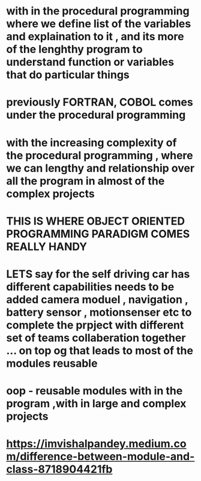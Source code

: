 # with in the procedural programming where we define list of the variables and explaination to it , and its more of the lenghthy program to understand function or variables that do particular things

# previously FORTRAN, COBOL comes under the procedural programming

# with the increasing complexity of the procedural programming , where we can lengthy and relationship over all the program in almost of the complex projects 

# THIS IS WHERE OBJECT ORIENTED PROGRAMMING PARADIGM COMES REALLY HANDY

# LETS say for the self driving car has different capabilities needs to be added camera moduel , navigation , battery sensor , motionsenser etc to complete the prpject with different set of teams collaberation together  ... on top og that leads to most of the modules reusable

# oop - reusable modules with in the program ,with in large and complex projects

# https://imvishalpandey.medium.com/difference-between-module-and-class-8718904421fb




